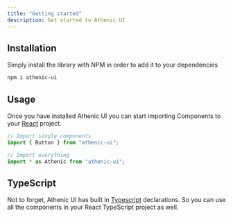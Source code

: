 ```yaml
---
title: "Getting started"
description: Get started to Athenic UI
---
```


## Installation

Simply install the library with NPM in order to add it to your dependencies

```bash
npm i athenic-ui
```

## Usage

Once you have installed Athenic UI you can start importing Components to your [React](https://reactjs.org/) project.

```js
// Import single components
import { Button } from "athenic-ui";

// Import everything
import * as Athenic from "athenic-ui";
```

## TypeScript

Not to forget, Athenic UI has built in [Typescript](https://www.typescriptlang.org/) declarations. So you can use all the components in your React TypeScript project as well.
